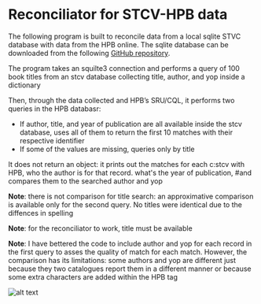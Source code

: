 # Reconciliator for STCV-HPB data

The following program is built to reconcile data from a local sqlite STVC database with data from the HPB online.
The sqlite database can be downloaded from the following [GitHub repository](https://github.com/TomDeneire/InformationScience/tree/main/course/data).



The program takes an squilte3 connection and performs a query of 100 book titles from an stcv database collecting title, author, and yop inside a dictionary

Then, through the data collected and HPB’s SRU/CQL, it performs two queries in the HPB databasr:

- If author, title, and year of publication are all available inside the stcv database, uses all of them to return the first 10 matches with their respective identifier
- If some of the values are missing, queries only by title

It does not return an object: it prints out the matches for each c:stcv with HPB, who the author is for that record. what's the year of publication,
#and compares them to the searched author and yop

**Note**: there is not comparison for title search: an approximative comparison is available only for the second query. No titles were identical
      due to the diffences in spelling
      
**Note**: for the reconciliator to work, title must be available

**Note**: I have bettered the code to include author and yop for each record in the first query to asses the quality of match
      for each match. However, the comparison has its limitations: some authors and yop are different just because they
      two catalogues report them in a different manner or because some extra characters are added within the HPB tag

![alt text](https://cdn.aarp.net/content/dam/aarp/entertainment/books/2021/12/1140-flying-books-illustration.jpg)

